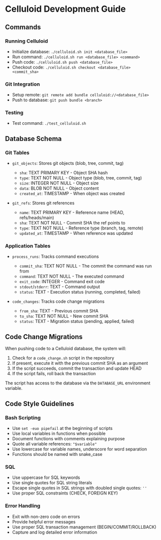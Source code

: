 # Celluloid Development Guide

## Commands

### Running Celluloid
- Initialize database: `./celluloid.sh init <database_file>`
- Run command: `./celluloid.sh run <database_file> <command>`
- Push code: `./celluloid.sh push <database_file>`
- Checkout code: `./celluloid.sh checkout <database_file> <commit_sha>`

### Git Integration
- Setup remote: `git remote add bundle celluloid://<database_file>`
- Push to database: `git push bundle <branch>`

### Testing

- Test command: `./test_celluloid.sh`

## Database Schema

### Git Tables
- `git_objects`: Stores git objects (blob, tree, commit, tag)
  - `sha`: TEXT PRIMARY KEY - Object SHA hash
  - `type`: TEXT NOT NULL - Object type (blob, tree, commit, tag)
  - `size`: INTEGER NOT NULL - Object size
  - `data`: BLOB NOT NULL - Object content
  - `created_at`: TIMESTAMP - When object was created

- `git_refs`: Stores git references
  - `name`: TEXT PRIMARY KEY - Reference name (HEAD, refs/heads/main)
  - `sha`: TEXT NOT NULL - Commit SHA the ref points to
  - `type`: TEXT NOT NULL - Reference type (branch, tag, remote)
  - `updated_at`: TIMESTAMP - When reference was updated

### Application Tables
- `process_runs`: Tracks command executions
  - `commit_sha`: TEXT NOT NULL - The commit the command was run from
  - `command`: TEXT NOT NULL - The executed command
  - `exit_code`: INTEGER - Command exit code
  - `stdout`/`stderr`: TEXT - Command output
  - `status`: TEXT - Execution status (running, completed, failed)

- `code_changes`: Tracks code change migrations
  - `from_sha`: TEXT - Previous commit SHA
  - `to_sha`: TEXT NOT NULL - New commit SHA
  - `status`: TEXT - Migration status (pending, applied, failed)

## Code Change Migrations

When pushing code to a Celluloid database, the system will:
1. Check for a `code_change.sh` script in the repository
2. If present, execute it with the previous commit SHA as an argument
3. If the script succeeds, commit the transaction and update HEAD
4. If the script fails, roll back the transaction

The script has access to the database via the `DATABASE_URL` environment variable.

## Code Style Guidelines

### Bash Scripting
- Use `set -euo pipefail` at the beginning of scripts
- Use local variables in functions when possible
- Document functions with comments explaining purpose
- Quote all variable references: `"$variable"`
- Use lowercase for variable names, underscore for word separation
- Functions should be named with snake_case

### SQL
- Use uppercase for SQL keywords
- Use single quotes for SQL string literals
- Escape single quotes in SQL strings with doubled single quotes: `''`
- Use proper SQL constraints (CHECK, FOREIGN KEY)

### Error Handling
- Exit with non-zero code on errors
- Provide helpful error messages
- Use proper SQL transaction management (BEGIN/COMMIT/ROLLBACK)
- Capture and log detailed error information